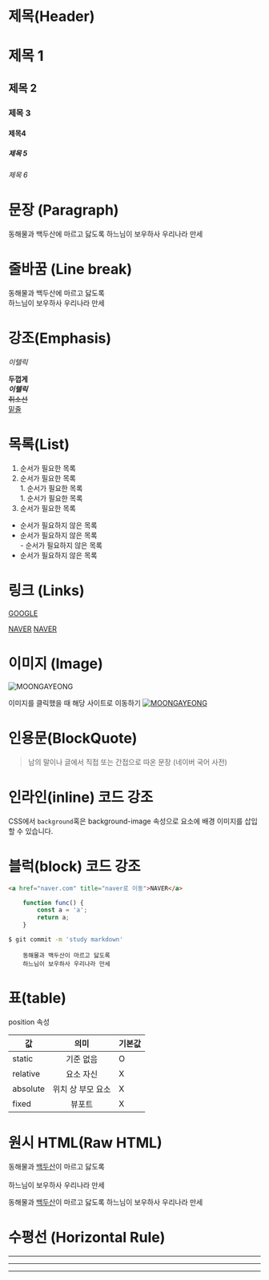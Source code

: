 # 제목(Header)

# 제목 1 
## 제목 2  
### 제목 3
#### 제목4
##### 제목 5 
###### 제목 6 

# 문장 (Paragraph)
동해물과 백두산에 마르고 닳도록 
하느님이 보우하사 우리나라 만세  

# 줄바꿈 (Line break)
동해물과 백두산에 마르고 닳도록  
하느님이 보우하사 우리나라 만세  

# 강조(Emphasis)
_이텔릭_

**두껍게**  
**_이텔릭_**  
~~취소선~~  
<u>밑줄</u>

# 목록(List)
1. 순서가 필요한 목록
1. 순서가 필요한 목록   
        1. 순서가 필요한 목록   
        1. 순서가 필요한 목록   
1. 순서가 필요한 목록 

- 순서가 필요하지 않은 목록
- 순서가 필요하지 않은 목록  
        - 순서가 필요하지 않은 목록
- 순서가 필요하지 않은 목록

# 링크 (Links)
[GOOGLE](google.com)

<a href="naver.com" title="naver로 이동">NAVER</a>
[NAVER](naver.com "naver로 이동")

# 이미지 (Image)
![MOONGAYEONG](https://img.hankyung.com/photo/202006/BF.22998426.1-1200x.jpg)

이미지를 클릭했을 때 해당 사이트로 이동하기
[![MOONGAYEONG](https://img.hankyung.com/photo/202006/BF.22998426.1-1200x.jpg)
](https://img.hankyung.com/photo/202006/BF.22998426.1-1200x.jpg)

# 인용문(BlockQuote)
> 남의 말이나 글에서 직접 또는 간접으로 따온 문장
> (네이버 국어 사전)  

# 인라인(inline) 코드 강조
CSS에서 `background`혹은 background-image 속성으로 요소에 배경 이미지를 삽입할 수 있습니다.

# 블럭(block) 코드 강조
```html
<a href="naver.com" title="naver로 이동">NAVER</a>
```

```javascript
    function func() {
        const a = 'a';
        return a;
    }
```

```bash 
$ git commit -m 'study markdown'
```

```plaintext 
    동해물과 백두산이 마르고 닳도록  
    하느님이 보우하사 우리나라 만세
```

# 표(table)
position 속성

값 | 의미 | 기본값 
--|:--:|--
static | 기준 없음 | O
relative | 요소 자신 | X
absolute | 위치 상 부모 요소 | X
fixed | 뷰포트 | X

# 원시 HTML(Raw HTML)
동해물과 <u>백두산</u>이 마르고 닳도록 <br />  
하느님이 보우하사 우리나라 만세

동해물과 <span style="text-decoration: underline;">백두산</span>이 마르고 닳도록 
하느님이 보우하사 우리나라 만세

# 수평선 (Horizontal Rule)
***
---
___
